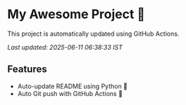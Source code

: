 # My Awesome Project 🚀

This project is automatically updated using GitHub Actions.

_Last updated: 2025-06-11 06:38:33 IST_

## Features
- Auto-update README using Python 🐍
- Auto Git push with GitHub Actions 🤖
